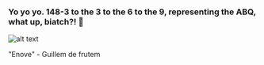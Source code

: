### Yo yo yo. 148-3 to the 3 to the 6 to the 9, representing the ABQ, what up, biatch?! 👋

![alt text](https://raw.githubusercontent.com/cr4zyp4y4n/cr4zyp4y4n/master/)

"Enove" - Guillem de frutem
<!--
**cr4zyp4y4n/cr4zyp4y4n** is a ✨ _special_ ✨ repository because its `README.md` (this file) appears on your GitHub profile.

Here are some ideas to get you started:

- 🔭 I’m currently working on ...
- 🌱 I’m currently learning ...
- 👯 I’m looking to collaborate on ...
- 🤔 I’m looking for help with ...
- 💬 Ask me about ...
- 📫 How to reach me: ...
- 😄 Pronouns: ...
- ⚡ Fun fact: ...
-->
